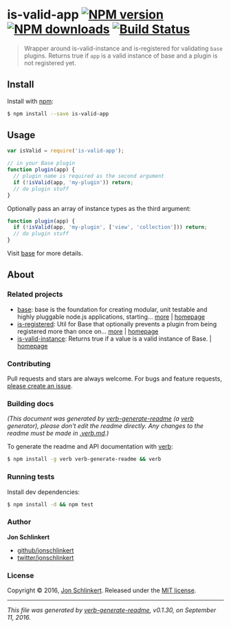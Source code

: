 # is-valid-app [![NPM version](https://img.shields.io/npm/v/is-valid-app.svg?style=flat)](https://www.npmjs.com/package/is-valid-app) [![NPM downloads](https://img.shields.io/npm/dm/is-valid-app.svg?style=flat)](https://npmjs.org/package/is-valid-app) [![Build Status](https://img.shields.io/travis/node-base/is-valid-app.svg?style=flat)](https://travis-ci.org/node-base/is-valid-app)

> Wrapper around is-valid-instance and is-registered for validating `base` plugins. Returns true if `app` is a valid instance of base and a plugin is not registered yet.

## Install

Install with [npm](https://www.npmjs.com/):

```sh
$ npm install --save is-valid-app
```

## Usage

```js
var isValid = require('is-valid-app');

// in your Base plugin
function plugin(app) {
  // plugin name is required as the second argument
  if (!isValid(app, 'my-plugin')) return;
  // do plugin stuff
}
```

Optionally pass an array of instance types as the third argument:

```js
function plugin(app) {
  if (!isValid(app, 'my-plugin', ['view', 'collection'])) return;
  // do plugin stuff
}
```

Visit [base](https://github.com/node-base/base) for more details.

## About

### Related projects

* [base](https://www.npmjs.com/package/base): base is the foundation for creating modular, unit testable and highly pluggable node.js applications, starting… [more](https://github.com/node-base/base) | [homepage](https://github.com/node-base/base "base is the foundation for creating modular, unit testable and highly pluggable node.js applications, starting with a handful of common methods, like `set`, `get`, `del` and `use`.")
* [is-registered](https://www.npmjs.com/package/is-registered): Util for Base that optionally prevents a plugin from being registered more than once on… [more](https://github.com/jonschlinkert/is-registered) | [homepage](https://github.com/jonschlinkert/is-registered "Util for Base that optionally prevents a plugin from being registered more than once on an instance")
* [is-valid-instance](https://www.npmjs.com/package/is-valid-instance): Returns true if a value is a valid instance of Base. | [homepage](https://github.com/jonschlinkert/is-valid-instance "Returns true if a value is a valid instance of Base.")

### Contributing

Pull requests and stars are always welcome. For bugs and feature requests, [please create an issue](../../issues/new).

### Building docs

_(This document was generated by [verb-generate-readme](https://github.com/verbose/verb-generate-readme) (a [verb](https://github.com/verbose/verb) generator), please don't edit the readme directly. Any changes to the readme must be made in [.verb.md](.verb.md).)_

To generate the readme and API documentation with [verb](https://github.com/verbose/verb):

```sh
$ npm install -g verb verb-generate-readme && verb
```

### Running tests

Install dev dependencies:

```sh
$ npm install -d && npm test
```

### Author

**Jon Schlinkert**

* [github/jonschlinkert](https://github.com/jonschlinkert)
* [twitter/jonschlinkert](http://twitter.com/jonschlinkert)

### License

Copyright © 2016, [Jon Schlinkert](https://github.com/jonschlinkert).
Released under the [MIT license](https://github.com/node-base/is-valid-app/blob/master/LICENSE).

***

_This file was generated by [verb-generate-readme](https://github.com/verbose/verb-generate-readme), v0.1.30, on September 11, 2016._